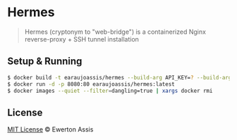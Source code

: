 # Hermes

> Hermes (cryptonym to "web-bridge") is a containerized Nginx reverse-proxy + SSH tunnel installation

## Setup & Running

```sh
$ docker build -t earaujoassis/hermes --build-arg API_KEY=? --build-arg REMOTE_USER=? --build-arg REMOTE_DOMAIN=? .
$ docker run -d -p 8080:80 earaujoassis/hermes:latest
$ docker images --quiet --filter=dangling=true | xargs docker rmi
```

## License

[MIT License](http://earaujoassis.mit-license.org/) &copy; Ewerton Assis
